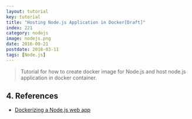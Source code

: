 ```yaml
---
layout: tutorial
key: tutorial
title: "Hosting Node.js Application in Docker[Draft]"
index: 221
category: nodejs
image: nodejs.png
date: 2016-09-21
postdate: 2018-03-11
tags: [Node.js]
---
```


> Tutorial for how to create docker image for Node.js and host node.js application in docker container.


## 4. References
* [Dockerizing a Node.js web app](https://nodejs.org/en/docs/guides/nodejs-docker-webapp/)
